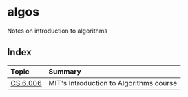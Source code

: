 # algos
Notes on introduction to algorithms

## Index
| Topic | Summary |
|:------|:--------|
| [CS 6.006](./notes/6006/README.md) | MIT's Introduction to Algorithms course |


